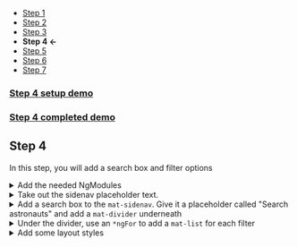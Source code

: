 * [Step 1](./step_1.md)
* [Step 2](./step_2.md)
* [Step 3](./step_3.md)
* **Step 4 <-**
* [Step 5](./step_5.md)
* [Step 6](./step_6.md)
* [Step 7](./step_7.md)

### <a href="https://stackblitz.com/github/rnocc/blast-off-with-am/tree/step-3" target="_blank">Step 4 setup demo</a>
### <a href="https://stackblitz.com/github/rnocc/blast-off-with-am/tree/step-4" target="_blank">Step 4 completed demo</a>

## Step 4

In this step, you will add a search box and filter options

<details><summary>Add the needed NgModules</summary>
`app.module.ts` 

```ts
import { MatFormFieldModule } from '@angular/material/form-field';
import { MatInputModule } from '@angular/material/input';
import { MatDividerModule } from '@angular/material/divider';
import { MatListModule } from '@angular/material/list';
import { MatButtonModule } from '@angular/material/button';

@NgModule({
  ...
  imports: [
    ...
    MatFormFieldModule,
    MatInputModule,
    MatDividerModule,
    MatListModule,
    MatButtonModule,
  ],
  ...
})
```
</details>

<details><summary>Take out the sidenav placeholder text.</summary>

`app.component.html` 

```html
  <mat-sidenav mode="side" opened role="region">
  </mat-sidenav>
```
</details>
<details><summary>Add a search box to the <code>mat-sidenav</code>. Give it a placeholder called "Search astronauts" and add a <code>mat-divider</code> underneath</summary>

`app.component.html` 

```html
  <mat-sidenav mode="side" opened role="region">
    <mat-form-field class="search">
      <input matInput placeholder="Search astronauts">
    </mat-form-field>
    <mat-divider></mat-divider>
  </mat-sidenav>
```
</details>
<details><summary>Under the divider, use an <code>*ngFor</code> to add a <code>mat-list</code> for each filter</summary>

`app.component.html` 

```html
  <mat-sidenav mode="side" opened role="region">
    <mat-form-field class="search">
      <input matInput placeholder="Search astronauts">
    </mat-form-field>
    <mat-divider></mat-divider>
    <ng-container *ngFor="let filter of filters | async; last as last">
      <mat-list>
        <h3 matSubheader>{{ filter.displayName }}</h3>

        <mat-list-item *ngFor="let val of filter.options">
          <button mat-button class="list-button" (click)="changeFilter(filter.category, val)">
            {{ val }}
          </button>
        </mat-list-item>

      </mat-list>
      <mat-divider *ngIf="!last"></mat-divider>
    </ng-container>
  </mat-sidenav>
```
</details>

<details><summary>Add some layout styles</summary>

`app.component.css` 

```css
  mat-sidenav {
    width: 310px;
  }

  .search {
    padding: 0 16px;
  }

  .list-button {
    width: 100%;
    text-align: left;
  }

  mat-chip.mat-chip {
    margin: 0 16px 16px;
  }

  ::ng-deep .mat-chip-list-wrapper {
    margin: 0 !important;
  }
```
</details>
